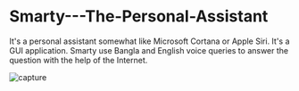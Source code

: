 # Smarty---The-Personal-Assistant
It's a personal assistant somewhat like Microsoft Cortana or Apple Siri. It's a GUI application. Smarty use Bangla and English voice queries to answer the question with the help of the Internet.

![capture](https://user-images.githubusercontent.com/35050416/40522500-0ecbfeb2-5ff3-11e8-9c7f-b129acf2a069.PNG)
